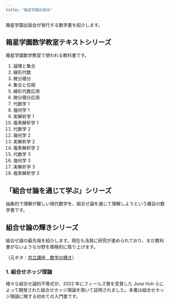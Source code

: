 ```yaml
---
title: "箱星学園出版会"
---
```


箱星学園出版会が発行する数学書を紹介します。

## 箱星学園数学教室テキストシリーズ

箱星学園数学教室で使われる教科書です。

1. 論理と集合
2. 線形代数
3. 微分積分
4. 集合と位相
5. 線形代数応用
6. 微分積分応用
7. 代数学 1
8. 幾何学 1
9. 実解析学 1
10. 複素解析学 1
11. 代数学 2
12. 幾何学 2
13. 実解析学 2
14. 複素解析学 2
15. 代数学 3
16. 幾何学 3
17. 実解析学 3
18. 複素解析学 3

## 「組合せ論を通じて学ぶ」シリーズ

抽象的で理解が難しい現代数学を、組合せ論を通じて理解しようという趣旨の数学書です。

## 組合せ論の輝きシリーズ

組合せ論の最先端を紹介します。現在も活発に研究が進められており、まだ教科書がないような分野を積極的に取り上げます。

（元ネタ：[共立講座　数学の輝き](https://www.kyoritsu-pub.co.jp/90thmath/math03.html)）

### 1. 組合せホッジ理論

様々な組合せ論的不等式が、2022 年にフィールズ賞を受賞した June Huh らによって開発された組合せホッジ理論を用いて証明されました。本書は組合せホッジ理論に関する初めての入門書です。
